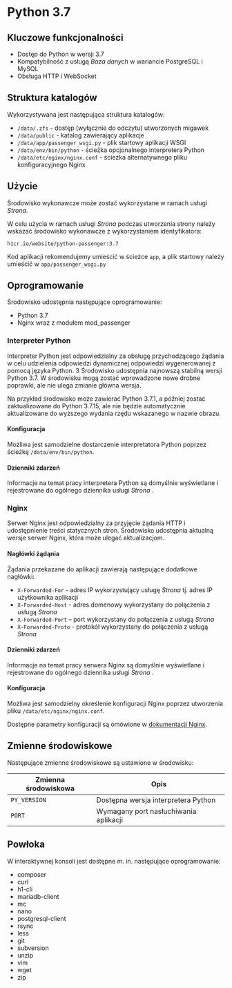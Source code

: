 # Python 3.7

## Kluczowe funkcjonalności

* Dostęp do Python w wersji 3.7
* Kompatybilność z usługą *Baza danych* w wariancie PostgreSQL i MySQL
* Obsługa HTTP i WebSocket

## Struktura katalogów

Wykorzystywana jest następująca struktura katalogów:

* ```/data/.zfs``` - dostęp (wyłącznie do odczytu) utworzonych migawek
* ```/data/public``` - katalog zawierający aplikacje
* ```/data/app/passenger_wsgi.py``` - plik startowy aplikacji WSGI
* ```/data/env/bin/python``` - ścieżka opcjonalnego interpretera Python
* ```/data/etc/nginx/nginx.conf``` - ścieżka alternatywnego pliku konfiguracyjnego Nginx

## Użycie

Środowisko wykonawcze może zostać wykorzystane w ramach usługi *Strona*.

W celu użycia w ramach usługi *Strona* podczas utworzenia strony należy wskazać środowisko wykonawcze z wykorzystaniem identyfikatora:

```h1cr.io/website/python-passenger:3.7```

Kod aplikacji rekomendujemy umieścić w ścieżce ```app```, a plik startowy należy umieścić w ```app/passenger_wsgi.py```

## Oprogramowanie

Środowisko udostępnia następujące oprogramowanie:

* Python 3.7
* Nginx wraz z modułem mod_passenger

### Interpreter Python

Interpreter Python jest odpowiedzialny za obsługę przychodzącego żądania w celu udzielenia odpowiedzi dynamicznej odpowiedzi wygenerowanej z pomocą języka Python.
3
Środowisko udostępnia najnowszą stabilną wersji Python 3.7. W środowisku mogą zostać wprowadzone nowe drobne poprawki, ale nie ulega zmianie główna wersja.

Na przykład środowisko może zawierać Python 3.7.1, a później zostać zaktualizowane do Python 3.7.15, ale nie będzie automatycznie aktualizowane do wyższego wydania rzędu wskazanego w nazwie obrazu.

#### Konfiguracja

Możliwa jest samodzielne dostarczenie interpretatora Python poprzez ścieżkę ```/data/env/bin/python```.

#### Dzienniki zdarzeń

Informacje na temat pracy interpretera Python są domyślnie wyświetlane i rejestrowane do ogólnego dziennika usługi *Strona* .

### Nginx

Serwer Nginx jest odpowiedzialny za przyjęcie żądania HTTP i udostępnienie treści statycznych stron. Środowisko udostępnia aktualną wersje serwer Nginx, która może ulegać aktualizacjom.

#### Nagłówki żądąnia

Żądania przekazane do aplikacji zawierają następujące dodatkowe nagłówki:

* ```X-Forwarded-For``` - adres IP wykorzystujący usługę *Strona* tj. adres IP użytkownika aplikacji
* ```X-Forwarded-Host``` - adres domenowy wykorzystany do połączenia z usługą *Strona*
* ```X-Forwarded-Port``` – port wykorzystany do połączenia z usługą *Strona*
* ```X-Forwarded-Proto``` - protokół wykorzystany do połączenia z usługą *Strona*

#### Dzienniki zdarzeń

Informacje na temat pracy serwera Nginx są domyślnie wyświetlane i rejestrowane do ogólnego dziennika usługi *Strona* .

#### Konfiguracja

Możliwa jest samodzielny określenie konfiguracji Nginx poprzez utworzenia pliku ```/data/etc/nginx/nginx.conf```.

Dostępne parametry konfiguracji są omówione w [dokumentacji Nginx](https://www.nginx.com/resources/wiki/).

## Zmienne środowiskowe

Następujące zmienne środowiskowe są ustawione w środowisku:

| Zmienna środowiskowa |                 Opis                  |
| -------------------- | ------------------------------------- |
| ```PY_VERSION``` | Dostępna wersja interpretera Python   |
| ```PORT```           | Wymagany port nasłuchiwania aplikacji |

## Powłoka

W interaktywnej konsoli jest dostępne m. in. następujące oprogramowanie:

* composer
* curl
* h1-cli
* mariadb-client
* mc
* nano
* postgresql-client
* rsync
* less
* git
* subversion
* unzip
* vim
* wget
* zip
